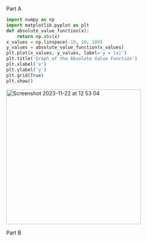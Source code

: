 Part A
```py
import numpy as np
import matplotlib.pyplot as plt
def absolute_value_function(x):
    return np.abs(x)
x_values = np.linspace(-10, 10, 100)
y_values = absolute_value_function(x_values)
plt.plot(x_values, y_values, label='y = |x|')  
plt.title('Graph of the Absolute Value Function')
plt.xlabel('x')
plt.ylabel('y')
plt.grid(True)
plt.show()
```
<img width="360" alt="Screenshot 2023-11-22 at 12 53 04" src="https://github.com/NaomiRozenberg/unit2_repo/assets/142605919/1580dedc-4edc-40d2-9dda-73c3e87b647e">

Part B 
